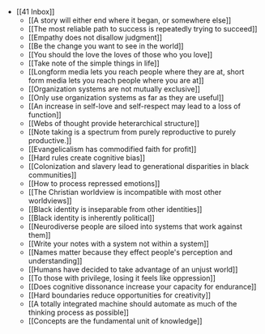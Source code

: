 - [[41 Inbox]]
	- [[A story will either end where it began, or somewhere else]]
	- [[The most reliable path to success is repeatedly trying to succeed]]
	- [[Empathy does not disallow judgment]]
	- [[Be the change you want to see in the world]]
	- [[You should the love the loves of those who you love]]
	- [[Take note of the simple things in life]]
	- [[Longform media lets you reach people where they are at, short form media lets you reach people where you are at]]
	- [[Organization systems are not mutually exclusive]]
	- [[Only use organization systems as far as they are useful]]
	- [[An increase in self-love and self-respect may lead to a loss of function]]
	- [[Webs of thought provide heterarchical structure]]
	- [[Note taking is a spectrum from purely reproductive to purely productive.]]
	- [[Evangelicalism has commodified faith for profit]]
	- [[Hard rules create cognitive bias]]
	- [[Colonization and slavery lead to generational disparities in black communities]]
	- [[How to process repressed emotions]]
	- [[The Christian worldview is incompatible with most other worldviews]]
	- [[Black identity is inseparable from other identities]]
	- [[Black identity is inherently political]]
	- [[Neurodiverse people are siloed into systems that work against them]]
	- [[Write your notes with a system not within a system]]
	- [[Names matter because they effect people's perception and understanding]]
	- [[Humans have decided to take advantage of an unjust world]]
	- [[To those with privilege, losing it feels like oppression]]
	- [[Does cognitive dissonance increase your capacity for endurance]]
	- [[Hard boundaries reduce opportunities for creativity]]
	- [[A totally integrated machine should automate as much of the thinking process as possible]]
	- [[Concepts are the fundamental unit of knowledge]]